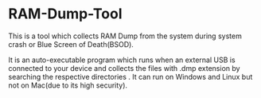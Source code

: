 # RAM-Dump-Tool

This is a tool which collects RAM Dump from the system during system crash or Blue Screen of Death(BSOD).

It is an auto-executable program which runs when an external USB is connected to your device and collects the files with .dmp extension by searching the respective directories
.
It can run on Windows and Linux but not on Mac(due to its high security).
